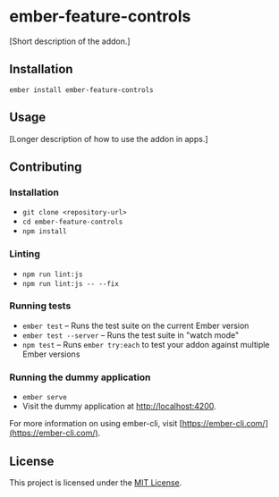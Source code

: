 ember-feature-controls
==============================================================================

[Short description of the addon.]

Installation
------------------------------------------------------------------------------

```
ember install ember-feature-controls
```


Usage
------------------------------------------------------------------------------

[Longer description of how to use the addon in apps.]


Contributing
------------------------------------------------------------------------------

### Installation

* `git clone <repository-url>`
* `cd ember-feature-controls`
* `npm install`

### Linting

* `npm run lint:js`
* `npm run lint:js -- --fix`

### Running tests

* `ember test` – Runs the test suite on the current Ember version
* `ember test --server` – Runs the test suite in "watch mode"
* `npm test` – Runs `ember try:each` to test your addon against multiple Ember versions

### Running the dummy application

* `ember serve`
* Visit the dummy application at [http://localhost:4200](http://localhost:4200).

For more information on using ember-cli, visit [https://ember-cli.com/](https://ember-cli.com/).

License
------------------------------------------------------------------------------

This project is licensed under the [MIT License](LICENSE.md).
